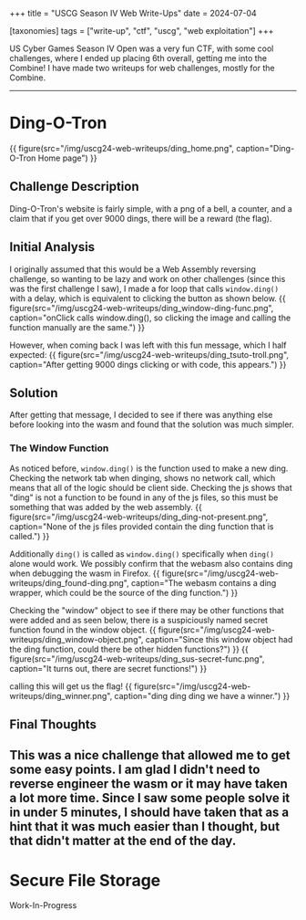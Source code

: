 +++
title = "USCG Season IV Web Write-Ups"
date = 2024-07-04

[taxonomies]
tags = ["write-up", "ctf", "uscg", "web exploitation"]
+++

US Cyber Games Season IV Open was a very fun CTF, with some cool challenges, where I ended up placing 6th overall, getting me into the Combine! I have made two writeups for web challenges, mostly for the Combine.
<!-- more -->
---
# Ding-O-Tron
{{ figure(src="/img/uscg24-web-writeups/ding_home.png", caption="Ding-O-Tron Home page") }}
## Challenge Description
Ding-O-Tron's website is fairly simple, with a png of a bell, a counter, and a claim that if you get over 9000 dings, there will be a reward (the flag).

## Initial Analysis
I originally assumed that this would be a Web Assembly reversing challenge, so wanting to be lazy and work on other challenges (since this was the first challenge I saw), I made a for loop that calls `window.ding()` with a delay, which is equivalent to clicking the button as shown below.
{{ figure(src="/img/uscg24-web-writeups/ding_window-ding-func.png", caption="onClick calls window.ding(), so clicking the image and calling the function manually are the same.") }}

However, when coming back I was left with this fun message, which I half expected:
{{ figure(src="/img/uscg24-web-writeups/ding_tsuto-troll.png", caption="After getting 9000 dings clicking or with code, this appears.") }}

## Solution
After getting that message, I decided to see if there was anything else before looking into the wasm and found that the solution was much simpler.

### The Window Function
As noticed before, `window.ding()` is the function used to make a new ding. Checking the network tab when dinging, shows no network call, which means that all of the logic should be client side. Checking the js shows that "ding" is not a function to be found in any of the js files, so this must be something that was added by the web assembly.
{{ figure(src="/img/uscg24-web-writeups/ding_ding-not-present.png", caption="None of the js files provided contain the ding function that is called.") }}

Additionally `ding()` is called as `window.ding()` specifically when `ding()` alone would work. We possibly confirm that the webasm also contains ding when debugging the wasm in Firefox.
{{ figure(src="/img/uscg24-web-writeups/ding_found-ding.png", caption="The webasm contains a ding wrapper, which could be the source of the ding function.") }}

Checking the "window" object to see if there may be other functions that were added and as seen below, there is a suspiciously named secret function found in the window object.
{{ figure(src="/img/uscg24-web-writeups/ding_window-object.png", caption="Since this window object had the ding function, could there be other hidden functions?") }}
{{ figure(src="/img/uscg24-web-writeups/ding_sus-secret-func.png", caption="It turns out, there are secret functions!") }}

calling this will get us the flag!
{{ figure(src="/img/uscg24-web-writeups/ding_winner.png", caption="ding ding ding we have a winner.") }}

## Final Thoughts
This was a nice challenge that allowed me to get some easy points. I am glad I didn't need to reverse engineer the wasm or it may have taken a lot more time. Since I saw some people solve it in under 5 minutes, I should have taken that as a hint that it was much easier than I thought, but that didn't matter at the end of the day.
---
# Secure File Storage
Work-In-Progress